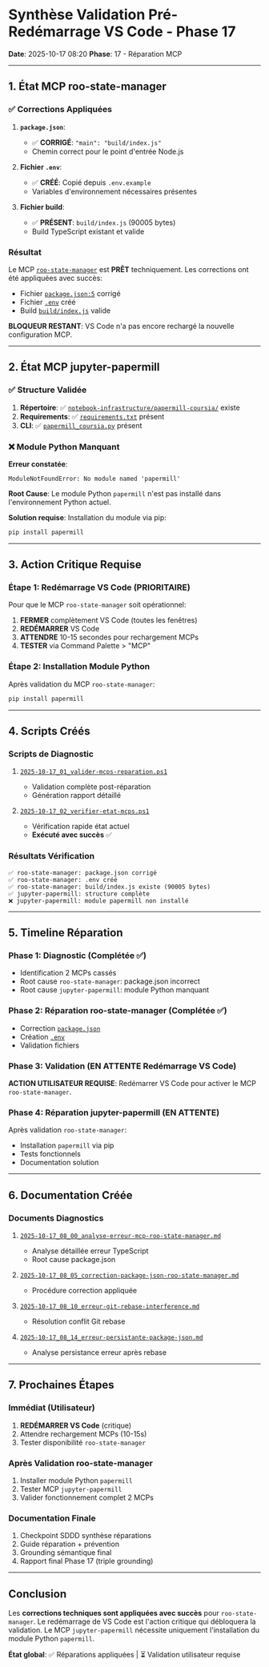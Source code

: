 # Synthèse Validation Pré-Redémarrage VS Code - Phase 17

**Date**: 2025-10-17 08:20
**Phase**: 17 - Réparation MCP

---

## 1. État MCP roo-state-manager

### ✅ Corrections Appliquées

1. **`package.json`**:
   - ✅ **CORRIGÉ**: `"main": "build/index.js"`
   - Chemin correct pour le point d'entrée Node.js

2. **Fichier `.env`**:
   - ✅ **CRÉÉ**: Copié depuis `.env.example`
   - Variables d'environnement nécessaires présentes

3. **Fichier build**:
   - ✅ **PRÉSENT**: `build/index.js` (90005 bytes)
   - Build TypeScript existant et valide

### Résultat

Le MCP [`roo-state-manager`](D:/Dev/roo-extensions/mcps/internal/servers/roo-state-manager/) est **PRÊT** techniquement. Les corrections ont été appliquées avec succès:

- Fichier [`package.json:5`](D:/Dev/roo-extensions/mcps/internal/servers/roo-state-manager/package.json:5) corrigé
- Fichier [`.env`](D:/Dev/roo-extensions/mcps/internal/servers/roo-state-manager/.env) créé
- Build [`build/index.js`](D:/Dev/roo-extensions/mcps/internal/servers/roo-state-manager/build/index.js) valide

**BLOQUEUR RESTANT**: VS Code n'a pas encore rechargé la nouvelle configuration MCP.

---

## 2. État MCP jupyter-papermill

### ✅ Structure Validée

1. **Répertoire**: ✅ [`notebook-infrastructure/papermill-coursia/`](notebook-infrastructure/papermill-coursia/) existe
2. **Requirements**: ✅ [`requirements.txt`](notebook-infrastructure/papermill-coursia/requirements.txt) présent
3. **CLI**: ✅ [`papermill_coursia.py`](notebook-infrastructure/papermill-coursia/cli/papermill_coursia.py) présent

### ❌ Module Python Manquant

**Erreur constatée**:
```
ModuleNotFoundError: No module named 'papermill'
```

**Root Cause**: Le module Python `papermill` n'est pas installé dans l'environnement Python actuel.

**Solution requise**: Installation du module via pip:
```powershell
pip install papermill
```

---

## 3. Action Critique Requise

### Étape 1: Redémarrage VS Code (PRIORITAIRE)

Pour que le MCP `roo-state-manager` soit opérationnel:

1. **FERMER** complètement VS Code (toutes les fenêtres)
2. **REDÉMARRER** VS Code
3. **ATTENDRE** 10-15 secondes pour rechargement MCPs
4. **TESTER** via Command Palette > "MCP"

### Étape 2: Installation Module Python

Après validation du MCP `roo-state-manager`:

```powershell
pip install papermill
```

---

## 4. Scripts Créés

### Scripts de Diagnostic

1. [`2025-10-17_01_valider-mcps-reparation.ps1`](docs/suivis/genai-image/phase-17-reparation-mcp/scripts/2025-10-17_01_valider-mcps-reparation.ps1)
   - Validation complète post-réparation
   - Génération rapport détaillé

2. [`2025-10-17_02_verifier-etat-mcps.ps1`](docs/suivis/genai-image/phase-17-reparation-mcp/scripts/2025-10-17_02_verifier-etat-mcps.ps1)
   - Vérification rapide état actuel
   - **Exécuté avec succès** ✅

### Résultats Vérification

```
✅ roo-state-manager: package.json corrigé
✅ roo-state-manager: .env créé
✅ roo-state-manager: build/index.js existe (90005 bytes)
✅ jupyter-papermill: structure complète
❌ jupyter-papermill: module papermill non installé
```

---

## 5. Timeline Réparation

### Phase 1: Diagnostic (Complétée ✅)

- Identification 2 MCPs cassés
- Root cause `roo-state-manager`: package.json incorrect
- Root cause `jupyter-papermill`: module Python manquant

### Phase 2: Réparation roo-state-manager (Complétée ✅)

- Correction [`package.json`](D:/Dev/roo-extensions/mcps/internal/servers/roo-state-manager/package.json:5)
- Création [`.env`](D:/Dev/roo-extensions/mcps/internal/servers/roo-state-manager/.env)
- Validation fichiers

### Phase 3: Validation (EN ATTENTE Redémarrage VS Code)

**ACTION UTILISATEUR REQUISE**: Redémarrer VS Code pour activer le MCP `roo-state-manager`.

### Phase 4: Réparation jupyter-papermill (EN ATTENTE)

Après validation `roo-state-manager`:
- Installation `papermill` via pip
- Tests fonctionnels
- Documentation solution

---

## 6. Documentation Créée

### Documents Diagnostics

1. [`2025-10-17_08_00_analyse-erreur-mcp-roo-state-manager.md`](docs/suivis/genai-image/phase-17-reparation-mcp/2025-10-17_08_00_analyse-erreur-mcp-roo-state-manager.md)
   - Analyse détaillée erreur TypeScript
   - Root cause package.json

2. [`2025-10-17_08_05_correction-package-json-roo-state-manager.md`](docs/suivis/genai-image/phase-17-reparation-mcp/2025-10-17_08_05_correction-package-json-roo-state-manager.md)
   - Procédure correction appliquée

3. [`2025-10-17_08_10_erreur-git-rebase-interference.md`](docs/suivis/genai-image/phase-17-reparation-mcp/2025-10-17_08_10_erreur-git-rebase-interference.md)
   - Résolution conflit Git rebase

4. [`2025-10-17_08_14_erreur-persistante-package-json.md`](docs/suivis/genai-image/phase-17-reparation-mcp/2025-10-17_08_14_erreur-persistante-package-json.md)
   - Analyse persistance erreur après rebase

---

## 7. Prochaines Étapes

### Immédiat (Utilisateur)

1. **REDÉMARRER VS Code** (critique)
2. Attendre rechargement MCPs (10-15s)
3. Tester disponibilité `roo-state-manager`

### Après Validation roo-state-manager

1. Installer module Python `papermill`
2. Tester MCP `jupyter-papermill`
3. Valider fonctionnement complet 2 MCPs

### Documentation Finale

1. Checkpoint SDDD synthèse réparations
2. Guide réparation + prévention
3. Grounding sémantique final
4. Rapport final Phase 17 (triple grounding)

---

## Conclusion

Les **corrections techniques sont appliquées avec succès** pour `roo-state-manager`. Le redémarrage de VS Code est l'action critique qui débloquera la validation. Le MCP `jupyter-papermill` nécessite uniquement l'installation du module Python `papermill`.

**État global**: ✅ Réparations appliquées | ⏳ Validation utilisateur requise